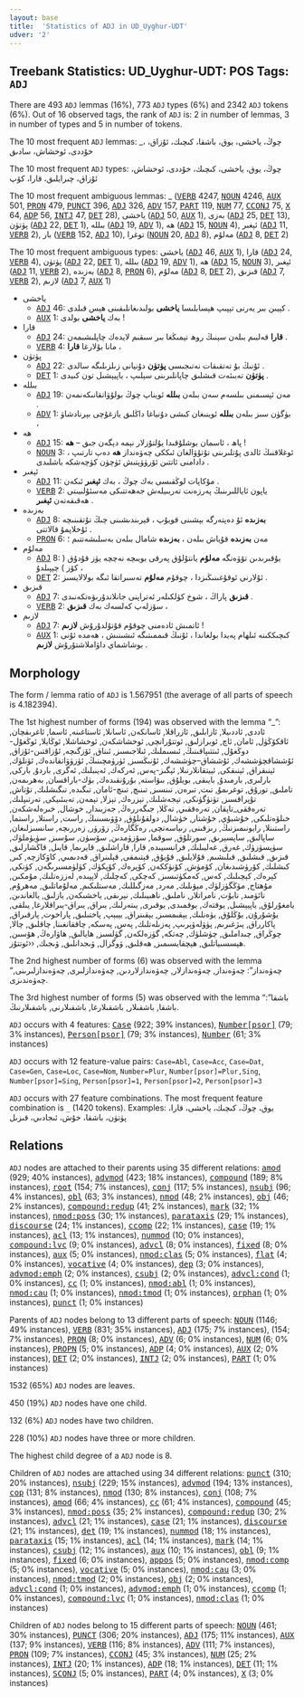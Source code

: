 ```yaml
---
layout: base
title:  'Statistics of ADJ in UD_Uyghur-UDT'
udver: '2'
---
```


## Treebank Statistics: UD_Uyghur-UDT: POS Tags: `ADJ`

There are 493 `ADJ` lemmas (16%), 773 `ADJ` types (6%) and 2342 `ADJ` tokens (6%).
Out of 16 observed tags, the rank of `ADJ` is: 2 in number of lemmas, 3 in number of types and 5 in number of tokens.

The 10 most frequent `ADJ` lemmas: _، چوڭ، ياخشى، يوق، باشقا، كىچىك، ئۇزاق، خۇددى، ئوخشاش، سادىق

The 10 most frequent `ADJ` types:  چوڭ، يوق، ياخشى، كىچىك، خۇددى، ئوخشاش، ئۇزاق، چىرايلىق، قارا، كۆپ

The 10 most frequent ambiguous lemmas: _ (<tt><a href="ug_udt-pos-VERB.html">VERB</a></tt> 4247, <tt><a href="ug_udt-pos-NOUN.html">NOUN</a></tt> 4246, <tt><a href="ug_udt-pos-AUX.html">AUX</a></tt> 501, <tt><a href="ug_udt-pos-PRON.html">PRON</a></tt> 479, <tt><a href="ug_udt-pos-PUNCT.html">PUNCT</a></tt> 396, <tt><a href="ug_udt-pos-ADJ.html">ADJ</a></tt> 326, <tt><a href="ug_udt-pos-ADV.html">ADV</a></tt> 157, <tt><a href="ug_udt-pos-PART.html">PART</a></tt> 119, <tt><a href="ug_udt-pos-NUM.html">NUM</a></tt> 77, <tt><a href="ug_udt-pos-CCONJ.html">CCONJ</a></tt> 75, <tt><a href="ug_udt-pos-X.html">X</a></tt> 64, <tt><a href="ug_udt-pos-ADP.html">ADP</a></tt> 56, <tt><a href="ug_udt-pos-INTJ.html">INTJ</a></tt> 47, <tt><a href="ug_udt-pos-DET.html">DET</a></tt> 28), ياخشى (<tt><a href="ug_udt-pos-ADJ.html">ADJ</a></tt> 50, <tt><a href="ug_udt-pos-AUX.html">AUX</a></tt> 1), بەزى (<tt><a href="ug_udt-pos-ADJ.html">ADJ</a></tt> 25, <tt><a href="ug_udt-pos-DET.html">DET</a></tt> 13), پۈتۈن (<tt><a href="ug_udt-pos-ADJ.html">ADJ</a></tt> 22, <tt><a href="ug_udt-pos-DET.html">DET</a></tt> 1), بىللە (<tt><a href="ug_udt-pos-ADJ.html">ADJ</a></tt> 19, <tt><a href="ug_udt-pos-ADV.html">ADV</a></tt> 1), ھە (<tt><a href="ug_udt-pos-ADJ.html">ADJ</a></tt> 15, <tt><a href="ug_udt-pos-NOUN.html">NOUN</a></tt> 4), ئېغىر (<tt><a href="ug_udt-pos-ADJ.html">ADJ</a></tt> 11, <tt><a href="ug_udt-pos-VERB.html">VERB</a></tt> 2), بار (<tt><a href="ug_udt-pos-VERB.html">VERB</a></tt> 152, <tt><a href="ug_udt-pos-ADJ.html">ADJ</a></tt> 10), توغرا (<tt><a href="ug_udt-pos-NOUN.html">NOUN</a></tt> 20, <tt><a href="ug_udt-pos-ADJ.html">ADJ</a></tt> 8), مەلۇم (<tt><a href="ug_udt-pos-ADJ.html">ADJ</a></tt> 8, <tt><a href="ug_udt-pos-DET.html">DET</a></tt> 2)

The 10 most frequent ambiguous types:  ياخشى (<tt><a href="ug_udt-pos-ADJ.html">ADJ</a></tt> 46, <tt><a href="ug_udt-pos-AUX.html">AUX</a></tt> 1), قارا (<tt><a href="ug_udt-pos-ADJ.html">ADJ</a></tt> 24, <tt><a href="ug_udt-pos-VERB.html">VERB</a></tt> 4), پۈتۈن (<tt><a href="ug_udt-pos-ADJ.html">ADJ</a></tt> 22, <tt><a href="ug_udt-pos-DET.html">DET</a></tt> 1), بىللە (<tt><a href="ug_udt-pos-ADJ.html">ADJ</a></tt> 19, <tt><a href="ug_udt-pos-ADV.html">ADV</a></tt> 1), ھە (<tt><a href="ug_udt-pos-ADJ.html">ADJ</a></tt> 15, <tt><a href="ug_udt-pos-NOUN.html">NOUN</a></tt> 3), ئېغىر (<tt><a href="ug_udt-pos-ADJ.html">ADJ</a></tt> 11, <tt><a href="ug_udt-pos-VERB.html">VERB</a></tt> 2), بەزىدە (<tt><a href="ug_udt-pos-ADJ.html">ADJ</a></tt> 8, <tt><a href="ug_udt-pos-PRON.html">PRON</a></tt> 6), مەلۇم (<tt><a href="ug_udt-pos-ADJ.html">ADJ</a></tt> 8, <tt><a href="ug_udt-pos-DET.html">DET</a></tt> 2), قىزىق (<tt><a href="ug_udt-pos-ADJ.html">ADJ</a></tt> 7, <tt><a href="ug_udt-pos-VERB.html">VERB</a></tt> 2), لازىم (<tt><a href="ug_udt-pos-ADJ.html">ADJ</a></tt> 7, <tt><a href="ug_udt-pos-AUX.html">AUX</a></tt> 1)


* ياخشى
  * <tt><a href="ug_udt-pos-ADJ.html">ADJ</a></tt> 46: كېيىن بىر يەرنى تېپىپ ھېسابلىسا <b>ياخشى</b> بولىدىغانلىقىنى ھېس قىلدى .
  * <tt><a href="ug_udt-pos-AUX.html">AUX</a></tt> 1: بەك <b>ياخشى</b> بولدى !
* قارا
  * <tt><a href="ug_udt-pos-ADJ.html">ADJ</a></tt> 24: <b>قارا</b> قەلبىم بىلەن سېنىڭ روھ تېمىڭغا بىر سىقىم لايدەك چاپلىشىمەن .
  * <tt><a href="ug_udt-pos-VERB.html">VERB</a></tt> 4: مانا بۇلارغا <b>قارا</b> ،
* پۈتۈن
  * <tt><a href="ug_udt-pos-ADJ.html">ADJ</a></tt> 22: ئۇنىڭ بۇ تەتقىقات نەتىجىسى <b>پۈتۈن</b> دۇنيانى زىلزىلىگە سالدى .
  * <tt><a href="ug_udt-pos-DET.html">DET</a></tt> 1: <b>پۈتۈن</b> تەبىئەت قىشلىق چاپانلىرىنى سېلىپ ، ياپيېشىل تون كىيدى .
* بىللە
  * <tt><a href="ug_udt-pos-ADJ.html">ADJ</a></tt> 19: مەن ئېسىمنى بىلسەم سەن بىلەن <b>بىللە</b> ئويناپ چوڭ بولۇۋاتقانىكەنمەن .
  * <tt><a href="ug_udt-pos-ADV.html">ADV</a></tt> 1: بۈگۈن سىز بىلەن <b>بىللە</b> ئوينىغان كىشى دۇنياغا داڭلىق يازغۇچى بېرنادشاۋ ،
* ھە
  * <tt><a href="ug_udt-pos-ADJ.html">ADJ</a></tt> 15: پاھ ، ئاسمان بوشلۇقىدا يۇلتۇزلار نېمە دېگەن جىق – <b>ھە</b> !
  * <tt><a href="ug_udt-pos-NOUN.html">NOUN</a></tt> 3: ئوغلاقنىڭ ئالدى پۇتلىرىنى تۇتۇۋالغان ئىككى چەۋەنداز <b>ھە</b> دەپ تارتىپ ، دادامنى ئاتتىن ئۆرۈۋېتىش ئۈچۈن كۈچەشكە باشلىدى .
* ئېغىر
  * <tt><a href="ug_udt-pos-ADJ.html">ADJ</a></tt> 11: مۇكاپات لوڭقىسى بەك چوڭ ، بەك <b>ئېغىر</b> ئىكەن .
  * <tt><a href="ug_udt-pos-VERB.html">VERB</a></tt> 2: ياپون ئاياللىرىنىڭ پەرزەنت تەربىيلەش جەھەتتىكى مەسئۇلىيىتى ھەقىقەتەن <b>ئېغىر</b> .
* بەزىدە
  * <tt><a href="ug_udt-pos-ADJ.html">ADJ</a></tt> 8: <b>بەزىدە</b> ئۇ دەپتەرگە بېشىنى قويۇپ ، قېرىندىشىنى چىڭ تۇتقىنىچە ئۇخلاپمۇ قالاتتى .
  * <tt><a href="ug_udt-pos-PRON.html">PRON</a></tt> 6: مەن <b>بەزىدە</b> قۇياش بىلەن ، <b>بەزىدە</b> شامال بىلەن بەسلىشەتتىم ؛
* مەلۇم
  * <tt><a href="ug_udt-pos-ADJ.html">ADJ</a></tt> 8: يۇقىرىدىن تۆۋەنگە <b>مەلۇم</b> يانتۇلۇق پەرقى بويىچە نەچچە يۈز قۇدۇق ( كۆز ) چېپىلدۇ ،
  * <tt><a href="ug_udt-pos-DET.html">DET</a></tt> 2: ئۇلارنى ئوقۇغىنىڭىزدا ، چوقۇم <b>مەلۇم</b> تەسىراتقا ئىگە بولالايسىز .
* قىزىق
  * <tt><a href="ug_udt-pos-ADJ.html">ADJ</a></tt> 7: <b>قىزىق</b> پاراڭ ، شوخ كۈلكىلەر ئەتراپنى جانلاندۇرىۋەتكەنىدى .
  * <tt><a href="ug_udt-pos-VERB.html">VERB</a></tt> 2: سۆزلەپ كەلسەك بەك <b>قىزىق</b> ،
* لازىم
  * <tt><a href="ug_udt-pos-ADJ.html">ADJ</a></tt> 7: ئاتمىش ئادەمنى چوقۇم قۇتۇلدۇرۇش <b>لازىم</b> !
  * <tt><a href="ug_udt-pos-AUX.html">AUX</a></tt> 1: كىچىككىنە ئىلھام پەيدا بولغاندا ، ئۇنىڭ قىممىتىگە ئىشىنىش ، ھەمدە ئۇنى بوشاشماي داۋاملاشتۇرۇش <b>لازىم</b> .

## Morphology

The form / lemma ratio of `ADJ` is 1.567951 (the average of all parts of speech is 4.182394).

The 1st highest number of forms (194) was observed with the lemma “_”: ئاددى, ئاددىيلا, ئازابلىق, ئازراقلا, ئاسانكەن, ئاسانلا, ئاستاغىنە, ئاسما, ئاغرىقچان, ئاقكۆڭۈل, ئامان, ئاچ, ئوبرازلىق, ئوتتۇرانچى, ئوخشاشكەن, ئوخشاشلا, ئوڭايلا, ئوڭغۇل-دوڭغۇل, ئىتتىپاقىنىڭ, ئىسىملىك, ئىلاجىسىز, ئىناق, ئۆزگىچە, ئۇزاقتىن-ئۇزاق, ئۇششاقچۈششەك, ئۇششاق–چۈششەك, ئۇنىڭسىز, ئۈرۈمچىنىڭ, ئۈزۈۋاتقاندەك, ئۈنلۈك, ئېنىقراق, ئېنىقكى, ئېيتقانلارنىلا, ئېگىز-پەس, ئەركەك, ئەيىبلىك, ئەگرى, باردۇ, باركى, بارلىرى, بارمىدۇ, بايىقى, بويلۇق, بىۋاستە, بۇرۇنقىدەك, بۈك-باراقسان, بەھرىمەن, تاملىق, تورۇق, توغرىمۇ, تىت, تىرەن, تىنسىز, تىنىچ, تىنچ-ئامان, تىگىدە, تىگىشلىك, تۇتاش, تۇپراقسىز, تۈنۈگۈنكى, تېجەشلىك, تېزرەك, تېزلا, تېمەن, تەبىئىيكى, تەرتىپلىك, تەرەققى_تاپقان, تەرەققىي, تەڭلا, جىگەررەڭ, جەزبىدار, خوشال, خىرەلەشكەن, خىلۋەتلىكى, خۇشبۇي, خۇشتار, خۈشال, دولقۇنلۇق, دۆۋىسىنىڭ, راست, راستلا, راستما, راستىنلا, رايونىمىزنىڭ, رىزقىنى, رىياسەتچى, رەڭگارەڭ, زۆرۈر, زەررىچە, سانسىزلىغان, ساپالىق, ساپسېرىق, سورتلۇق, سوقما, سۆزۈمدىن, سۆسۈن, سۇسىز, سۈيۈملۈك, سۈپسۈزۈك, غەرق, غەلبىلىك, فرانسىيىدە, قارا, قاراشلىق, قايرىما, قايىل, قاڭشارلىق, قىزىق, قىشلىق, قىلىشىم, قۇلايلىق, قۇيۇق, قېتىمقى, قېلىنراق, قەدىمىي, كاۋكازچە, كىر, كىشلىك, كۆرۈشىدىغان, كۆمۈش, كۆنۈككەن, كۆپرەك, كۆپكۈك, كۈلۈمسىرىگەن, كۈنكى, كېرەك, كېچىلىك, كەس, كەمكۈتىسىز, كەچكى, كەچلىك, لاپپىدە, لەززەتلىك, مۇمكىن, مۇھتاج, مۈڭگۈزلۈك, مېۋىلىك, مەرد, مەزگىللىك, مەستلىكىم, مەلۇماتلىق, مەھرۇم, نائۈمىد, نابۇت, نامراتلار, ناملىق, ناھىيىلىك, نېرىقى, ياخشىكەن, يازلىق, يالغاندىن, يامغۇرلۇق, ياپيېشىل, يوقتەك, يوقمىدى, يوقىرى, يىتەرلىك, يىراق, يىراق-يىراقلارغا, يىلقى, يۇشۇرۇن, يۇڭلۇق, يۈەنلىك, يېقىمسىز, يېقىنراق, يېيېپ, پاختىلىق, پاراخوت, پارقىراق, پاكارراق, پىژغىرىم, پۈۋلەۋېرىپ, پەزىلەتلىك, پەس, پەسكە, چاققانغىنا, چاقلىق, چالا, چوڭراق, چىداملىق, چۈشلۈك, چەتكە, گۈزەلكەن, گۈلسىز, ھايالىق, ھاۋارەڭ, ھۆسىن, ھېسسىياتلىق, ھېچقايسىمىز, ھەقلىق, ۋوگزال, ۋىجدانلىق, ۋىجىك, ‹‹ئوتتۇز.

The 2nd highest number of forms (6) was observed with the lemma “چەۋەنداز”: چەۋەنداز, چەۋەندازلار, چەۋەندازلاردىن, چەۋەندازلىرى, چەۋەندازلىرىنى, چەۋەندىزى.

The 3rd highest number of forms (5) was observed with the lemma “باشقا”: باشقا, باشقىلار, باشقىلارغا, باشقىلارنى, باشقىلارنىڭ.

`ADJ` occurs with 4 features: <tt><a href="ug_udt-feat-Case.html">Case</a></tt> (922; 39% instances), <tt><a href="ug_udt-feat-Number-psor.html">Number[psor]</a></tt> (79; 3% instances), <tt><a href="ug_udt-feat-Person-psor.html">Person[psor]</a></tt> (79; 3% instances), <tt><a href="ug_udt-feat-Number.html">Number</a></tt> (61; 3% instances)

`ADJ` occurs with 12 feature-value pairs: `Case=Abl`, `Case=Acc`, `Case=Dat`, `Case=Gen`, `Case=Loc`, `Case=Nom`, `Number=Plur`, `Number[psor]=Plur,Sing`, `Number[psor]=Sing`, `Person[psor]=1`, `Person[psor]=2`, `Person[psor]=3`

`ADJ` occurs with 27 feature combinations.
The most frequent feature combination is `_` (1420 tokens).
Examples: يوق، چوڭ، كىچىك، ياخشى، قارا، پۈتۈن، باشقا، خۇش، ئىجادىي، قىزىل


## Relations

`ADJ` nodes are attached to their parents using 35 different relations: <tt><a href="ug_udt-dep-amod.html">amod</a></tt> (929; 40% instances), <tt><a href="ug_udt-dep-advmod.html">advmod</a></tt> (423; 18% instances), <tt><a href="ug_udt-dep-compound.html">compound</a></tt> (189; 8% instances), <tt><a href="ug_udt-dep-root.html">root</a></tt> (154; 7% instances), <tt><a href="ug_udt-dep-conj.html">conj</a></tt> (117; 5% instances), <tt><a href="ug_udt-dep-nsubj.html">nsubj</a></tt> (96; 4% instances), <tt><a href="ug_udt-dep-obl.html">obl</a></tt> (63; 3% instances), <tt><a href="ug_udt-dep-nmod.html">nmod</a></tt> (48; 2% instances), <tt><a href="ug_udt-dep-obj.html">obj</a></tt> (46; 2% instances), <tt><a href="ug_udt-dep-compound-redup.html">compound:redup</a></tt> (41; 2% instances), <tt><a href="ug_udt-dep-mark.html">mark</a></tt> (32; 1% instances), <tt><a href="ug_udt-dep-nmod-poss.html">nmod:poss</a></tt> (30; 1% instances), <tt><a href="ug_udt-dep-parataxis.html">parataxis</a></tt> (29; 1% instances), <tt><a href="ug_udt-dep-discourse.html">discourse</a></tt> (24; 1% instances), <tt><a href="ug_udt-dep-ccomp.html">ccomp</a></tt> (22; 1% instances), <tt><a href="ug_udt-dep-case.html">case</a></tt> (19; 1% instances), <tt><a href="ug_udt-dep-acl.html">acl</a></tt> (13; 1% instances), <tt><a href="ug_udt-dep-nummod.html">nummod</a></tt> (10; 0% instances), <tt><a href="ug_udt-dep-compound-lvc.html">compound:lvc</a></tt> (9; 0% instances), <tt><a href="ug_udt-dep-advcl.html">advcl</a></tt> (8; 0% instances), <tt><a href="ug_udt-dep-fixed.html">fixed</a></tt> (8; 0% instances), <tt><a href="ug_udt-dep-aux.html">aux</a></tt> (5; 0% instances), <tt><a href="ug_udt-dep-nmod-clas.html">nmod:clas</a></tt> (5; 0% instances), <tt><a href="ug_udt-dep-flat.html">flat</a></tt> (4; 0% instances), <tt><a href="ug_udt-dep-vocative.html">vocative</a></tt> (4; 0% instances), <tt><a href="ug_udt-dep-dep.html">dep</a></tt> (3; 0% instances), <tt><a href="ug_udt-dep-advmod-emph.html">advmod:emph</a></tt> (2; 0% instances), <tt><a href="ug_udt-dep-csubj.html">csubj</a></tt> (2; 0% instances), <tt><a href="ug_udt-dep-advcl-cond.html">advcl:cond</a></tt> (1; 0% instances), <tt><a href="ug_udt-dep-cc.html">cc</a></tt> (1; 0% instances), <tt><a href="ug_udt-dep-nmod-abl.html">nmod:abl</a></tt> (1; 0% instances), <tt><a href="ug_udt-dep-nmod-cau.html">nmod:cau</a></tt> (1; 0% instances), <tt><a href="ug_udt-dep-nmod-tmod.html">nmod:tmod</a></tt> (1; 0% instances), <tt><a href="ug_udt-dep-orphan.html">orphan</a></tt> (1; 0% instances), <tt><a href="ug_udt-dep-punct.html">punct</a></tt> (1; 0% instances)

Parents of `ADJ` nodes belong to 13 different parts of speech: <tt><a href="ug_udt-pos-NOUN.html">NOUN</a></tt> (1146; 49% instances), <tt><a href="ug_udt-pos-VERB.html">VERB</a></tt> (831; 35% instances), <tt><a href="ug_udt-pos-ADJ.html">ADJ</a></tt> (175; 7% instances),  (154; 7% instances), <tt><a href="ug_udt-pos-PRON.html">PRON</a></tt> (8; 0% instances), <tt><a href="ug_udt-pos-ADV.html">ADV</a></tt> (6; 0% instances), <tt><a href="ug_udt-pos-NUM.html">NUM</a></tt> (6; 0% instances), <tt><a href="ug_udt-pos-PROPN.html">PROPN</a></tt> (5; 0% instances), <tt><a href="ug_udt-pos-ADP.html">ADP</a></tt> (4; 0% instances), <tt><a href="ug_udt-pos-AUX.html">AUX</a></tt> (2; 0% instances), <tt><a href="ug_udt-pos-DET.html">DET</a></tt> (2; 0% instances), <tt><a href="ug_udt-pos-INTJ.html">INTJ</a></tt> (2; 0% instances), <tt><a href="ug_udt-pos-PART.html">PART</a></tt> (1; 0% instances)

1532 (65%) `ADJ` nodes are leaves.

450 (19%) `ADJ` nodes have one child.

132 (6%) `ADJ` nodes have two children.

228 (10%) `ADJ` nodes have three or more children.

The highest child degree of a `ADJ` node is 8.

Children of `ADJ` nodes are attached using 34 different relations: <tt><a href="ug_udt-dep-punct.html">punct</a></tt> (310; 20% instances), <tt><a href="ug_udt-dep-nsubj.html">nsubj</a></tt> (229; 15% instances), <tt><a href="ug_udt-dep-advmod.html">advmod</a></tt> (194; 13% instances), <tt><a href="ug_udt-dep-cop.html">cop</a></tt> (131; 8% instances), <tt><a href="ug_udt-dep-nmod.html">nmod</a></tt> (130; 8% instances), <tt><a href="ug_udt-dep-conj.html">conj</a></tt> (108; 7% instances), <tt><a href="ug_udt-dep-amod.html">amod</a></tt> (66; 4% instances), <tt><a href="ug_udt-dep-cc.html">cc</a></tt> (61; 4% instances), <tt><a href="ug_udt-dep-compound.html">compound</a></tt> (45; 3% instances), <tt><a href="ug_udt-dep-nmod-poss.html">nmod:poss</a></tt> (35; 2% instances), <tt><a href="ug_udt-dep-compound-redup.html">compound:redup</a></tt> (30; 2% instances), <tt><a href="ug_udt-dep-advcl.html">advcl</a></tt> (21; 1% instances), <tt><a href="ug_udt-dep-case.html">case</a></tt> (21; 1% instances), <tt><a href="ug_udt-dep-discourse.html">discourse</a></tt> (21; 1% instances), <tt><a href="ug_udt-dep-det.html">det</a></tt> (19; 1% instances), <tt><a href="ug_udt-dep-nummod.html">nummod</a></tt> (18; 1% instances), <tt><a href="ug_udt-dep-parataxis.html">parataxis</a></tt> (15; 1% instances), <tt><a href="ug_udt-dep-acl.html">acl</a></tt> (14; 1% instances), <tt><a href="ug_udt-dep-mark.html">mark</a></tt> (14; 1% instances), <tt><a href="ug_udt-dep-csubj.html">csubj</a></tt> (12; 1% instances), <tt><a href="ug_udt-dep-aux.html">aux</a></tt> (10; 1% instances), <tt><a href="ug_udt-dep-obl.html">obl</a></tt> (9; 1% instances), <tt><a href="ug_udt-dep-fixed.html">fixed</a></tt> (6; 0% instances), <tt><a href="ug_udt-dep-appos.html">appos</a></tt> (5; 0% instances), <tt><a href="ug_udt-dep-nmod-comp.html">nmod:comp</a></tt> (5; 0% instances), <tt><a href="ug_udt-dep-vocative.html">vocative</a></tt> (5; 0% instances), <tt><a href="ug_udt-dep-nmod-cau.html">nmod:cau</a></tt> (3; 0% instances), <tt><a href="ug_udt-dep-nmod-tmod.html">nmod:tmod</a></tt> (2; 0% instances), <tt><a href="ug_udt-dep-obj.html">obj</a></tt> (2; 0% instances), <tt><a href="ug_udt-dep-advcl-cond.html">advcl:cond</a></tt> (1; 0% instances), <tt><a href="ug_udt-dep-advmod-emph.html">advmod:emph</a></tt> (1; 0% instances), <tt><a href="ug_udt-dep-ccomp.html">ccomp</a></tt> (1; 0% instances), <tt><a href="ug_udt-dep-compound-lvc.html">compound:lvc</a></tt> (1; 0% instances), <tt><a href="ug_udt-dep-nmod-clas.html">nmod:clas</a></tt> (1; 0% instances)

Children of `ADJ` nodes belong to 15 different parts of speech: <tt><a href="ug_udt-pos-NOUN.html">NOUN</a></tt> (461; 30% instances), <tt><a href="ug_udt-pos-PUNCT.html">PUNCT</a></tt> (306; 20% instances), <tt><a href="ug_udt-pos-ADJ.html">ADJ</a></tt> (175; 11% instances), <tt><a href="ug_udt-pos-AUX.html">AUX</a></tt> (137; 9% instances), <tt><a href="ug_udt-pos-VERB.html">VERB</a></tt> (116; 8% instances), <tt><a href="ug_udt-pos-ADV.html">ADV</a></tt> (111; 7% instances), <tt><a href="ug_udt-pos-PRON.html">PRON</a></tt> (109; 7% instances), <tt><a href="ug_udt-pos-CCONJ.html">CCONJ</a></tt> (45; 3% instances), <tt><a href="ug_udt-pos-NUM.html">NUM</a></tt> (25; 2% instances), <tt><a href="ug_udt-pos-INTJ.html">INTJ</a></tt> (20; 1% instances), <tt><a href="ug_udt-pos-ADP.html">ADP</a></tt> (18; 1% instances), <tt><a href="ug_udt-pos-DET.html">DET</a></tt> (11; 1% instances), <tt><a href="ug_udt-pos-SCONJ.html">SCONJ</a></tt> (5; 0% instances), <tt><a href="ug_udt-pos-PART.html">PART</a></tt> (4; 0% instances), <tt><a href="ug_udt-pos-X.html">X</a></tt> (3; 0% instances)


